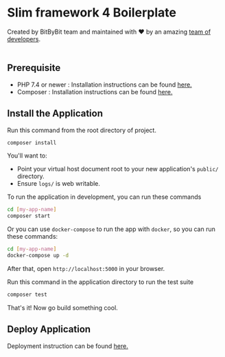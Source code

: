 # Slim framework 4 Boilerplate

<div>
  Created by BitByBit team and maintained with ❤️ by an amazing <a href="https://www.hackerearth.com/challenges/hackathon/airbus-aerothon-40-finale/dashboard/1bfeeee/team/">team of developers</a>.
</div><br />

## Prerequisite

- PHP 7.4 or newer : Installation instructions can be found [here.](https://www.php.net/downloads)
- Composer : Installation instructions can be found [here.](https://getcomposer.org/download/)

## Install the Application

Run this command from the root directory of project.

```bash
composer install
```

You'll want to:

- Point your virtual host document root to your new application's `public/` directory.
- Ensure `logs/` is web writable.

To run the application in development, you can run these commands

```bash
cd [my-app-name]
composer start
```

Or you can use `docker-compose` to run the app with `docker`, so you can run these commands:

```bash
cd [my-app-name]
docker-compose up -d
```

After that, open `http://localhost:5000` in your browser.

Run this command in the application directory to run the test suite

```bash
composer test
```

That's it! Now go build something cool.

## Deploy Application

Deployment instruction can be found [here.](https://www.slimframework.com/docs/v4/deployment/deployment.html)
